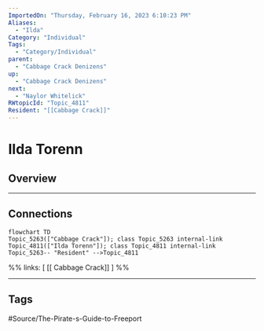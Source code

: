 ```yaml
---
ImportedOn: "Thursday, February 16, 2023 6:10:23 PM"
Aliases:
  - "Ilda"
Category: "Individual"
Tags:
  - "Category/Individual"
parent:
  - "Cabbage Crack Denizens"
up:
  - "Cabbage Crack Denizens"
next:
  - "Naylor Whitelick"
RWtopicId: "Topic_4811"
Resident: "[[Cabbage Crack]]"
---
```

# Ilda Torenn
## Overview
---
## Connections
```mermaid
flowchart TD
Topic_5263(["Cabbage Crack"]); class Topic_5263 internal-link
Topic_4811(["Ilda Torenn"]); class Topic_4811 internal-link
Topic_5263-- "Resident" -->Topic_4811
```
%%
links: [ [[ Cabbage Crack]] ]
%%


---
## Tags
#Source/The-Pirate-s-Guide-to-Freeport

